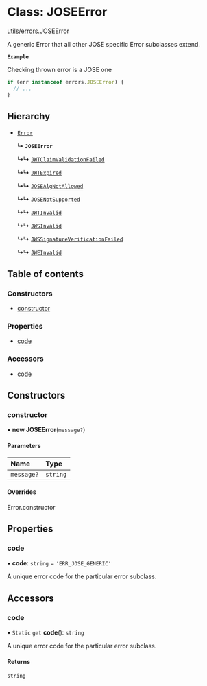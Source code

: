 # Class: JOSEError

[utils/errors](../modules/utils_errors.md).JOSEError

A generic Error that all other JOSE specific Error subclasses extend.

**`Example`**

Checking thrown error is a JOSE one

```js
if (err instanceof errors.JOSEError) {
  // ...
}
```

## Hierarchy

- [`Error`]( https://developer.mozilla.org/en-US/docs/Web/JavaScript/Reference/Global_Objects/Error )

  ↳ **`JOSEError`**

  ↳↳ [`JWTClaimValidationFailed`](utils_errors.JWTClaimValidationFailed.md)

  ↳↳ [`JWTExpired`](utils_errors.JWTExpired.md)

  ↳↳ [`JOSEAlgNotAllowed`](utils_errors.JOSEAlgNotAllowed.md)

  ↳↳ [`JOSENotSupported`](utils_errors.JOSENotSupported.md)

  ↳↳ [`JWTInvalid`](utils_errors.JWTInvalid.md)

  ↳↳ [`JWSInvalid`](utils_errors.JWSInvalid.md)

  ↳↳ [`JWSSignatureVerificationFailed`](utils_errors.JWSSignatureVerificationFailed.md)

  ↳↳ [`JWEInvalid`](utils_errors.JWEInvalid.md)

## Table of contents

### Constructors

- [constructor](utils_errors.JOSEError.md#constructor)

### Properties

- [code](utils_errors.JOSEError.md#code)

### Accessors

- [code](utils_errors.JOSEError.md#code-1)

## Constructors

### constructor

• **new JOSEError**(`message?`)

#### Parameters

| Name | Type |
| :------ | :------ |
| `message?` | `string` |

#### Overrides

Error.constructor

## Properties

### code

• **code**: `string` = `'ERR_JOSE_GENERIC'`

A unique error code for the particular error subclass.

## Accessors

### code

• `Static` `get` **code**(): `string`

A unique error code for the particular error subclass.

#### Returns

`string`
